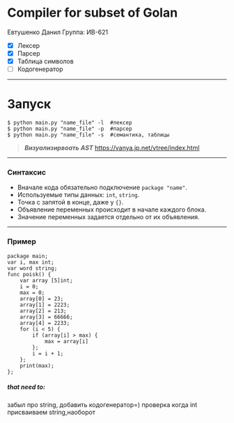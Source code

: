
#  Compiler for subset of Golan
Евтушенко Данил 
Группа: ИВ-621
- [x] Лексер
- [x] Парсер
- [x] Таблица символов
- [ ] Кодогенератор
***
# Запуск

```
$ python main.py "name_file" -l  #лексер
$ python main.py "name_file" -p  #парсер
$ python main.py "name_file" -s  #семантика, таблицы
```
> ***Визуализирвоать AST***
> https://vanya.jp.net/vtree/index.html
***
### Синтаксис
- Вначале кода обязательно подключение `package "name"`.
- Используемые типы данных: `int`, `string`.
- Точка с запятой в конце, даже у `{}`.
- Объявление переменных происходит в начале каждого блока.
- Значение переменных задается отдельно от их объявления.
***
### Пример
```
package main;
var i, max int;
var word string;
func poisk() {
	var array [5]int;
	i = 0;
	max = 0;
	array[0] = 23;
	array[1] = 2223;
	array[2] = 213;
	array[3] = 66666;
	array[4] = 2233;
	for (i < 5) {
		if (array[i] > max) {
			max = array[i]
		};
		i = i + 1;
	};
	print(max);
};
```
##### that need to:
забыл про string, добавить
кодогенератор=)
проверка когда int присваиваем string,наоборот
